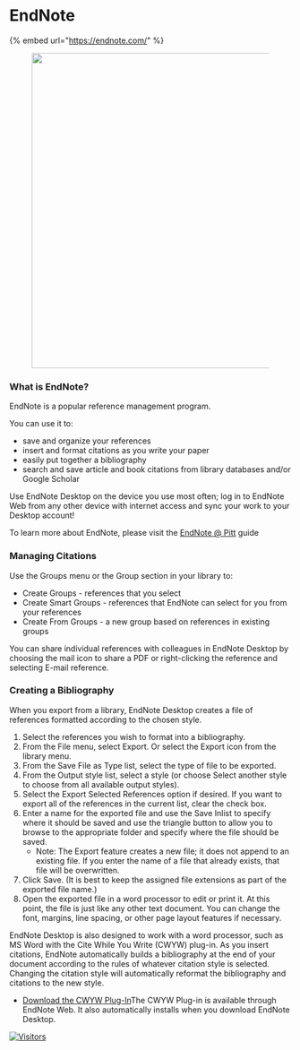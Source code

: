 # EndNote

{% embed url="https://endnote.com/" %}


<div data-full-width="false">

<figure><img src="https://libapps.s3.amazonaws.com/accounts/925/images/endnote3.JPG" alt="" width="563"><figcaption></figcaption></figure>

</div>

### What is EndNote?

EndNote is a popular reference management program.

You can use it to:

* save and organize your references
* insert and format citations as you write your paper
* easily put together a bibliography
* search and save article and book citations from library databases and/or Google Scholar

Use EndNote Desktop on the device you use most often; log in to EndNote Web from any other device with internet access and sync your work to your Desktop account!

To learn more about EndNote, please visit the [EndNote @ Pitt](http://pitt.libguides.com/endnote) guide

### Managing Citations

Use the Groups menu or the Group section in your library to:

* Create Groups - references that you select
* Create Smart Groups - references that EndNote can select for you from your references
* Create From Groups - a new group based on references in existing groups

You can share individual references with colleagues in EndNote Desktop by choosing the mail icon to share a PDF or right-clicking the reference and selecting E-mail reference.

### Creating a Bibliography

When you export from a library, EndNote Desktop creates a file of references formatted according to the chosen style.

1. Select the references you wish to format into a bibliography.
2. From the File menu, select Export. Or select the Export icon from the library menu.
3. From the Save File as Type list, select the type of file to be exported.
4. From the Output style list, select a style (or choose Select another style to choose from all available output styles).
5. Select the Export Selected References option if desired. If you want to export all of the references in the current  list, clear the check box.
6. Enter a name for the exported file and use the Save Inlist to specify where it should be saved and use the triangle button to allow you to browse to the appropriate folder and specify where the file should be saved.
   * Note: The Export feature creates a new file; it does not append to an existing file. If you enter the name of a file that already exists, that file will be overwritten.
7. Click Save. (It is best to keep the assigned file extensions as part of the exported file name.)
8. Open the exported file in a word processor to edit or print it. At this point, the file is just like any other text document. You can change the font, margins, line spacing, or other page layout features if necessary.

EndNote Desktop is also designed to work with a word processor, such as MS Word with the Cite While You Write (CWYW) plug-in. As you insert citations, EndNote automatically builds a bibliography at the end of your document according to the rules of whatever citation style is selected. Changing the citation style will automatically reformat the bibliography and citations to the new style.

* [Download the CWYW Plug-In](https://www.myendnoteweb.com/EndNoteWeb.html?func=downloadInstallers&)The CWYW Plug-in is available through EndNote Web. It also automatically installs when you download EndNote Desktop.

[![Visitors](https://api.visitorbadge.io/api/visitors?path=https%3A%2F%2Fgithub.com%2Fdrshahizan\&labelColor=%23697689\&countColor=%23555555\&style=plastic)](https://visitorbadge.io/status?path=https%3A%2F%2Fgithub.com%2Fdrshahizan)
